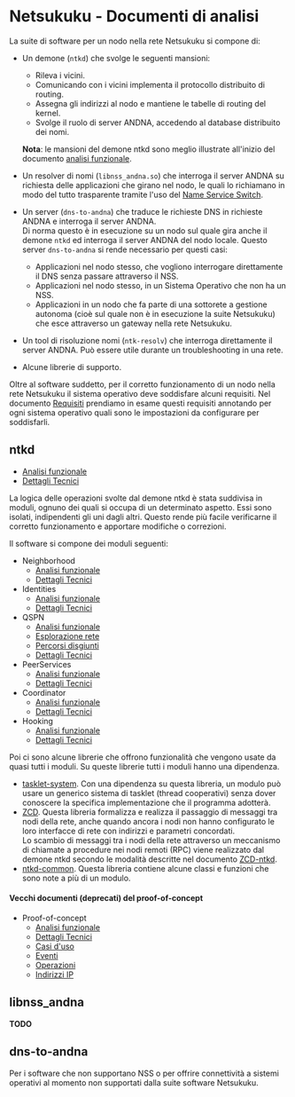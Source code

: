 # Netsukuku - Documenti di analisi

La suite di software per un nodo nella rete Netsukuku si compone di:

*   Un demone (`ntkd`) che svolge le seguenti mansioni:

    *   Rileva i vicini.
    *   Comunicando con i vicini implementa il protocollo distribuito di routing.
    *   Assegna gli indirizzi al nodo e mantiene le tabelle di routing del kernel.
    *   Svolge il ruolo di server ANDNA, accedendo al database distribuito dei nomi.

    **Nota**: le mansioni del demone ntkd sono meglio illustrate all'inizio del documento
    [analisi funzionale](DemoneNTKD/AnalisiFunzionale.md).

*   Un resolver di nomi (`libnss_andna.so`) che interroga il server ANDNA su richiesta delle applicazioni che
    girano nel nodo, le quali lo richiamano in modo del tutto trasparente tramite l'uso del
    [Name Service Switch](https://en.wikipedia.org/wiki/Name_Service_Switch).

*   Un server (`dns-to-andna`) che traduce le richieste DNS in richieste ANDNA e interroga il server ANDNA.  
    Di norma questo è in esecuzione su un nodo sul quale gira anche il demone `ntkd` ed interroga il
    server ANDNA del nodo locale. Questo server `dns-to-andna` si rende necessario per questi casi:

    *   Applicazioni nel nodo stesso, che vogliono interrogare direttamente il DNS senza passare attraverso il NSS.
    *   Applicazioni nel nodo stesso, in un Sistema Operativo che non ha un NSS.
    *   Applicazioni in un nodo che fa parte di una sottorete a gestione autonoma (cioè sul quale non è in
        esecuzione la suite Netsukuku) che esce attraverso un gateway nella rete Netsukuku.

*   Un tool di risoluzione nomi (`ntk-resolv`) che interroga direttamente il server ANDNA. Può essere utile durante
    un troubleshooting in una rete.

*   Alcune librerie di supporto.

Oltre al software suddetto, per il corretto funzionamento di un nodo nella rete Netsukuku il sistema operativo
deve soddisfare alcuni requisiti. Nel documento [Requisiti](Sistema/Requisiti.md) prendiamo in
esame questi requisiti annotando per ogni sistema operativo quali sono le impostazioni da configurare per soddisfarli.

## ntkd

*   [Analisi funzionale](DemoneNTKD/AnalisiFunzionale.md)
*   [Dettagli Tecnici](DemoneNTKD/DettagliTecnici.md)

La logica delle operazioni svolte dal demone ntkd è stata suddivisa in moduli, ognuno dei quali si occupa di un
determinato aspetto. Essi sono isolati, indipendenti gli uni dagli altri. Questo rende più facile verificarne
il corretto funzionamento e apportare modifiche o correzioni.

Il software si compone dei moduli seguenti:

*   Neighborhood
    *   [Analisi funzionale](ModuloNeighborhood/AnalisiFunzionale.md)
    *   [Dettagli Tecnici](ModuloNeighborhood/DettagliTecnici.md)
*   Identities
    *   [Analisi funzionale](ModuloIdentities/AnalisiFunzionale.md)
    *   [Dettagli Tecnici](ModuloIdentities/DettagliTecnici.md)
*   QSPN
    *   [Analisi funzionale](ModuloQspn/AnalisiFunzionale.md)
    *   [Esplorazione rete](ModuloQspn/EsplorazioneRete.md)
    *   [Percorsi disgiunti](ModuloQspn/PercorsiDisgiunti.md)
    *   [Dettagli Tecnici](ModuloQspn/DettagliTecnici.md)
*   PeerServices
    *   [Analisi funzionale](ModuloPeers/AnalisiFunzionale.md)
    *   [Dettagli Tecnici](ModuloPeers/DettagliTecnici.md)
*   Coordinator
    *   [Analisi funzionale](ModuloCoordinator/AnalisiFunzionale.md)
    *   [Dettagli Tecnici](ModuloCoordinator/DettagliTecnici.md)
*   Hooking
    *   [Analisi funzionale](ModuloHooking/AnalisiFunzionale.md)
    *   [Dettagli Tecnici](ModuloHooking/DettagliTecnici.md)

Poi ci sono alcune librerie che offrono funzionalità che vengono usate da quasi tutti i moduli. Su queste librerie
tutti i moduli hanno una dipendenza.

*   [tasklet-system](Librerie/TaskletSystem.md). Con una dipendenza su questa libreria, un modulo può usare un generico sistema di
    tasklet (thread cooperativi) senza dover conoscere la specifica implementazione che il programma
    adotterà.
*   [ZCD](Librerie/ZCD.md). Questa libreria formalizza e realizza il passaggio di messaggi tra nodi della rete, anche
    quando ancora i nodi non hanno configurato le loro interfacce di rete con indirizzi e parametri
    concordati.  
    Lo scambio di messaggi tra i nodi della rete attraverso un meccanismo di chiamate a procedure
    nei nodi remoti (RPC) viene realizzato dal demone ntkd secondo le modalità descritte nel documento [ZCD-ntkd](Librerie/ZCD_ntkd.md).
*   [ntkd-common](Librerie/Common.md). Questa libreria contiene alcune classi e funzioni che sono note a più di un
    modulo.

#### Vecchi documenti (deprecati) del proof-of-concept

*   Proof-of-concept
    *   [Analisi funzionale](Proof/AnalisiFunzionale.md)
    *   [Dettagli Tecnici](Proof/DettagliTecnici.md)
    *   [Casi d'uso](Proof/UseCases.md)
    *   [Eventi](Proof/Eventi.md)
    *   [Operazioni](Proof/DettagliOperazioni1.md)
    *   [Indirizzi IP](Proof/IndirizziIP.md)

## libnss_andna

**TODO**

## dns-to-andna

Per i software che non supportano NSS o per offrire connettività a sistemi operativi al momento non supportati
dalla suite software Netsukuku.


